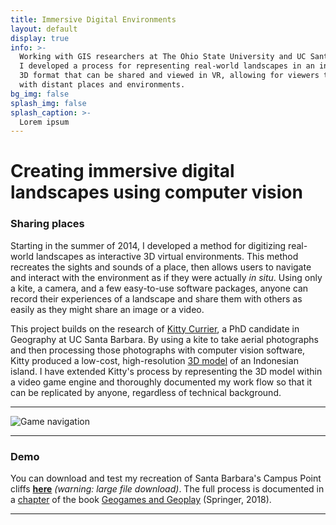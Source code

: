 ```yaml
---
title: Immersive Digital Environments
layout: default
display: true
info: >-
  Working with GIS researchers at The Ohio State University and UC Santa Barbara, 
  I developed a process for representing real-world landscapes in an interactive 
  3D format that can be shared and viewed in VR, allowing for viewers to engage 
  with distant places and environments.
bg_img: false
splash_img: false
splash_caption: >-
  Lorem ipsum
---
```


# Creating immersive digital landscapes using computer vision

### Sharing places

Starting in the summer of 2014, I developed a method for digitizing real-world landscapes as interactive 3D virtual environments. This method recreates the sights and sounds of a place, then allows users to navigate and interact with the environment as if they were actually _in situ_. Using only a kite, a camera, and a few easy-to-use software packages, anyone can record their experiences of a landscape and share them with others as easily as they might share an image or a video.

This project builds on the research of [Kitty Currier](https://kittycurrier.com/), a PhD candidate in Geography at UC Santa Barbara. By using a kite to take aerial photographs and then processing those photographs with computer vision software, Kitty produced a low-cost, high-resolution [3D model](http://geog.ucsb.edu/~currier/files/paper_2014_jom.pdf) of an Indonesian island. I have extended Kitty's process by representing the 3D model within a video game engine and thoroughly documented my work flow so that it can be replicated by anyone, regardless of technical background.

***

![Game navigation](/assets/media/posts/3d_mapping/game_navigation.gif "Game navigation")

***

### Demo

You can download and test my recreation of Santa Barbara's Campus Point cliffs **[here](http://tiny.cc/geogames_env)** _(warning: large file download)_. The full process is documented in a [chapter](https://www.researchgate.net/profile/Nathaniel_Henry/publication/301796345_A_Cost-effective_Workflow_for_Depicting_Landscapes_in_Immersive_Virtual_Environments/links/5728ae0908aef5d48d2c8053/A-Cost-effective-Workflow-for-Depicting-Landscapes-in-Immersive-Virtual-Environments.pdf) of the book [Geogames and Geoplay](https://link.springer.com/book/10.1007%2F978-3-319-22774-0) (Springer, 2018).

***
